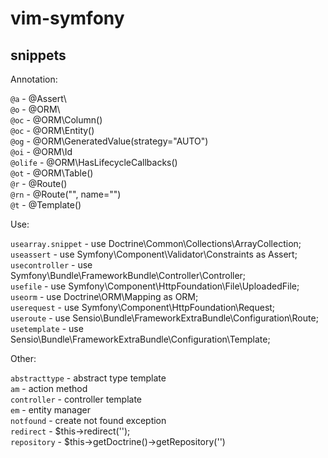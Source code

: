 vim-symfony
===========

snippets
--------

Annotation:

`@a` - @Assert\  
`@o` - @ORM\  
`@oc` - @ORM\Column()  
`@oc` - @ORM\Entity()  
`@og` - @ORM\GeneratedValue(strategy="AUTO")  
`@oi` - @ORM\Id  
`@olife` - @ORM\HasLifecycleCallbacks()  
`@ot` - @ORM\Table()  
`@r` - @Route()  
`@rn` - @Route("", name="")  
`@t` - @Template()

Use:

`usearray.snippet` - use Doctrine\Common\Collections\ArrayCollection;  
`useassert` - use Symfony\Component\Validator\Constraints as Assert;  
`usecontroller` - use Symfony\Bundle\FrameworkBundle\Controller\Controller;  
`usefile` - use Symfony\Component\HttpFoundation\File\UploadedFile;  
`useorm` - use Doctrine\ORM\Mapping as ORM;  
`userequest` - use Symfony\Component\HttpFoundation\Request;  
`useroute` - use Sensio\Bundle\FrameworkExtraBundle\Configuration\Route;  
`usetemplate` - use Sensio\Bundle\FrameworkExtraBundle\Configuration\Template;

Other:

`abstracttype` - abstract type template  
`am` - action method  
`controller` - controller template  
`em` - entity manager  
`notfound` - create not found exception  
`redirect` - $this->redirect('');  
`repository` - $this->getDoctrine()->getRepository('')
